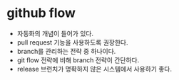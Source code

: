 # github flow
- 자동화의 개념이 들어가 있다.
- pull request 기능을 사용하도록 권장한다.
- branch를 관리하는 전략 중 하나이다.
- git flow 전략에 비해 branch 전략이 간단하다.
- release 브런치가 명확하지 않은 시스템에서 사용하기 좋다.
